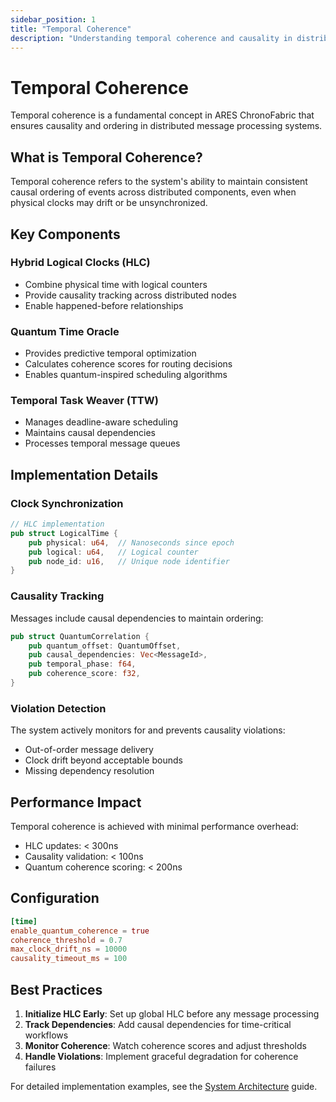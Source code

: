 ```yaml
---
sidebar_position: 1
title: "Temporal Coherence"
description: "Understanding temporal coherence and causality in distributed ARES ChronoFabric systems"
---
```


# Temporal Coherence

Temporal coherence is a fundamental concept in ARES ChronoFabric that ensures causality and ordering in distributed message processing systems.

## What is Temporal Coherence?

Temporal coherence refers to the system's ability to maintain consistent causal ordering of events across distributed components, even when physical clocks may drift or be unsynchronized.

## Key Components

### Hybrid Logical Clocks (HLC)
- Combine physical time with logical counters
- Provide causality tracking across distributed nodes
- Enable happened-before relationships

### Quantum Time Oracle
- Provides predictive temporal optimization
- Calculates coherence scores for routing decisions
- Enables quantum-inspired scheduling algorithms

### Temporal Task Weaver (TTW)
- Manages deadline-aware scheduling
- Maintains causal dependencies
- Processes temporal message queues

## Implementation Details

### Clock Synchronization
```rust
// HLC implementation
pub struct LogicalTime {
    pub physical: u64,  // Nanoseconds since epoch
    pub logical: u64,   // Logical counter
    pub node_id: u16,   // Unique node identifier
}
```

### Causality Tracking
Messages include causal dependencies to maintain ordering:

```rust
pub struct QuantumCorrelation {
    pub quantum_offset: QuantumOffset,
    pub causal_dependencies: Vec<MessageId>,
    pub temporal_phase: f64,
    pub coherence_score: f32,
}
```

### Violation Detection
The system actively monitors for and prevents causality violations:
- Out-of-order message delivery
- Clock drift beyond acceptable bounds
- Missing dependency resolution

## Performance Impact

Temporal coherence is achieved with minimal performance overhead:
- HLC updates: < 300ns
- Causality validation: < 100ns  
- Quantum coherence scoring: < 200ns

## Configuration

```toml
[time]
enable_quantum_coherence = true
coherence_threshold = 0.7
max_clock_drift_ns = 10000
causality_timeout_ms = 100
```

## Best Practices

1. **Initialize HLC Early**: Set up global HLC before any message processing
2. **Track Dependencies**: Add causal dependencies for time-critical workflows
3. **Monitor Coherence**: Watch coherence scores and adjust thresholds
4. **Handle Violations**: Implement graceful degradation for coherence failures

For detailed implementation examples, see the [System Architecture](../architecture/comprehensive-system-architecture.md) guide.